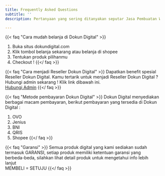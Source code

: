 ```yaml
---
title: Frequently Asked Questions
subtitle: ''
description: Pertanyaan yang sering ditanyakan seputar Jasa Pembuatan Web, Jasa Upload Aplikasi ke Playstore, Jasa Pembuatan Google Developer, CC Google Developer, CC Google Cloud, Template Wordpress, Template Blogger dan produk digital lainnya.

---
```

{{< faq "Cara mudah belanja di Dokun Digital" >}}

1. Buka situs dokundigital.com
2. Klik tombol belanja sekarang atau belanja di shopee
3. Tentukan produk pilihanmu
4. Checkout !
   {{</ faq >}}

{{< faq "Cara menjadi Reseller Dokun Digital" >}}
Dapatkan benefit spesial Reseller Dokun Digital.
Kamu tertarik untuk menjadi Reseller Dokun Digital ? Hubungi admin sekarang ! Klik link dibawah ini.   
[Hubungi Admin](https://wa.me/6285156190575?text=Halo%20Dokun%20Digital%2C%20Saya%20berminat%20menjadi%20Reseller)
{{</ faq >}}

{{< faq "Metode pembayaran Dokun Digital" >}}
Dokun Digital menyediakan berbagai macam pembayaran, berikut pembayaran yang tersedia di Dokun Digital :

1. OVO
2. Jenius
3. BNI
4. QRIS 
5. Shopee
   {{</ faq >}}

{{< faq "Garansi" >}}
Semua produk digital yang kami sediakan sudah termasuk GARANSI, setiap produk memiliki ketentuan garansi yang berbeda-beda, silahkan lihat detail produk untuk mengetahui info lebih lanjut   
MEMBELI = SETUJU
{{</ faq >}}